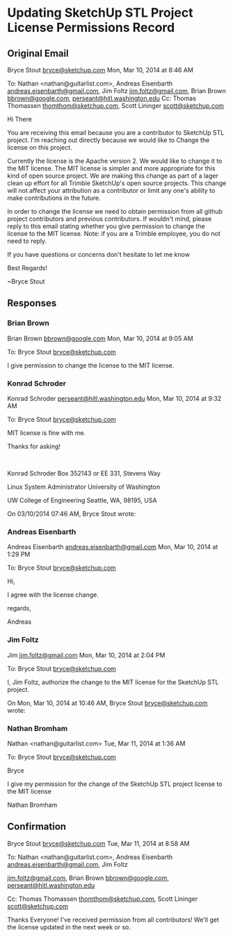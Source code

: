 #  Updating SketchUp STL Project License Permissions Record

##  Original Email

Bryce Stout <bryce@sketchup.com> Mon, Mar 10, 2014 at 8:46 AM

To: Nathan <nathan@guitar­list.com>, Andreas Eisenbarth <andreas.eisenbarth@gmail.com>, Jim Foltz <jim.foltz@gmail.com>, Brian Brown <bbrown@google.com>, perseant@hitl.washington.edu Cc: Thomas Thomassen <thomthom@sketchup.com>, Scott Lininger <scott@sketchup.com>

Hi There

You are receiving this email because you are a contributor to SketchUp STL project. I'm reaching out directly because we would like to Change the license on this project.

Currently the license is the Apache version 2. We would like to change it to the MIT license. The MIT license is simpler and more appropriate for this kind of open source project. We are making this change as part of a lager clean up effort for all Trimble SketchUp's open source projects. This change will not affect your attribution as a contributor or limit any one's ability to make contributions in the future.

In order to change the license we need to obtain permission from all github project contributors and previous contributors. If wouldn't mind, please reply to this email stating whether you give permission to change the license to the MIT license. Note: if you are a Trimble employee, you do not need to reply.

If you have questions or concerns don't hesitate to let me know

Best Regards!

~Bryce Stout


## Responses

### Brian Brown

Brian Brown <bbrown@google.com> Mon, Mar 10, 2014 at 9:05 AM

To: Bryce Stout <bryce@sketchup.com>

I give permission to change the license to the MIT license.

### Konrad Schroder

Konrad Schroder <perseant@hitl.washington.edu> Mon, Mar 10, 2014 at 9:32 AM

To: Bryce Stout <bryce@sketchup.com>

MIT license is fine with me.

Thanks for asking!

­­­­­­­­­­­­­­­­­­­­­­­­­­­­­­­­­­­­­­­­­­­­­­­­­­­­­­­­­­­­­­­­­­­­­­­

Konrad Schroder Box 352143 ­or­ EE 331, Stevens Way

Linux System Administrator University of Washington

UW College of Engineering Seattle, WA, 98195, USA

On 03/10/2014 07:46 AM, Bryce Stout wrote:

### Andreas Eisenbarth

Andreas Eisenbarth <andreas.eisenbarth@gmail.com> Mon, Mar 10, 2014 at 1:29 PM

To: Bryce Stout <bryce@sketchup.com>

Hi,

I agree with the license change.

regards,

Andreas

### Jim Foltz

Jim <jim.foltz@gmail.com> Mon, Mar 10, 2014 at 2:04 PM

To: Bryce Stout <bryce@sketchup.com>

I, Jim Foltz, authorize the change to the MIT license for the SketchUp STL project.

On Mon, Mar 10, 2014 at 10:46 AM, Bryce Stout <bryce@sketchup.com> wrote:


### Nathan Bromham

Nathan <nathan@guitar­list.com> Tue, Mar 11, 2014 at 1:36 AM

To: Bryce Stout <bryce@sketchup.com>

Bryce

I give my permission for the change of the SketchUp STL project license to the MIT license

Nathan Bromham


## Confirmation

Bryce Stout <bryce@sketchup.com> Tue, Mar 11, 2014 at 8:58 AM

To: Nathan <nathan@guitar­list.com>, Andreas Eisenbarth <andreas.eisenbarth@gmail.com>, Jim Foltz

<jim.foltz@gmail.com>, Brian Brown <bbrown@google.com>, perseant@hitl.washington.edu

Cc: Thomas Thomassen <thomthom@sketchup.com>, Scott Lininger <scott@sketchup.com>

Thanks Everyone! I've received permission from all contributors! We'll get the license updated in the next week or so.
